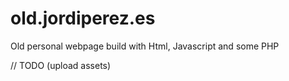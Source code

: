 # old.jordiperez.es
Old personal webpage build with Html, Javascript and some PHP

// TODO (upload assets)

